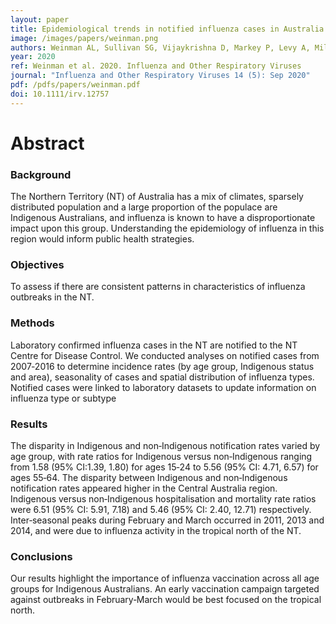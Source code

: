 ```yaml
---
layout: paper
title: Epidemiological trends in notified influenza cases in Australia’s Northern Territory, 2007‐2016
image: /images/papers/weinman.png
authors: Weinman AL, Sullivan SG, Vijaykrishna D, Markey P, Levy A, Miller A, Tong SYC.
year: 2020
ref: Weinman et al. 2020. Influenza and Other Respiratory Viruses
journal: "Influenza and Other Respiratory Viruses 14 (5): Sep 2020"
pdf: /pdfs/papers/weinman.pdf
doi: 10.1111/irv.12757
---
```

# Abstract
### Background
The Northern Territory (NT) of Australia has a mix of climates, sparsely distributed population and a large proportion of the populace are Indigenous Australians, and influenza is known to have a disproportionate impact upon this group. Understanding the epidemiology of influenza in this region would inform public health strategies.

### Objectives
To assess if there are consistent patterns in characteristics of influenza outbreaks in the NT.

### Methods
Laboratory confirmed influenza cases in the NT are notified to the NT Centre for Disease Control. We conducted analyses on notified cases from 2007‐2016 to determine incidence rates (by age group, Indigenous status and area), seasonality of cases and spatial distribution of influenza types. Notified cases were linked to laboratory datasets to update information on influenza type or subtype

### Results
The disparity in Indigenous and non‐Indigenous notification rates varied by age group, with rate ratios for Indigenous versus non‐Indigenous ranging from 1.58 (95% CI:1.39, 1.80) for ages 15‐24 to 5.56 (95% CI: 4.71, 6.57) for ages 55‐64. The disparity between Indigenous and non‐Indigenous notification rates appeared higher in the Central Australia region. Indigenous versus non‐Indigenous hospitalisation and mortality rate ratios were 6.51 (95% CI: 5.91, 7.18) and 5.46 (95% CI: 2.40, 12.71) respectively. Inter‐seasonal peaks during February and March occurred in 2011, 2013 and 2014, and were due to influenza activity in the tropical north of the NT.

### Conclusions
Our results highlight the importance of influenza vaccination across all age groups for Indigenous Australians. An early vaccination campaign targeted against outbreaks in February‐March would be best focused on the tropical north.